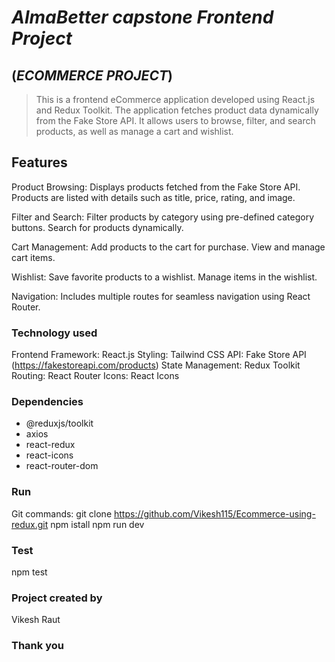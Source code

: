 # *AlmaBetter capstone Frontend Project*

## (*ECOMMERCE PROJECT*)

> This is a frontend eCommerce application developed using React.js and Redux Toolkit. The application fetches product data dynamically from the Fake Store API. It allows users to browse, filter, and search products, as well as manage a cart and wishlist. 

## Features

Product Browsing:
Displays products fetched from the Fake Store API.
Products are listed with details such as title, price, rating, and image.

Filter and Search:
Filter products by category using pre-defined category buttons.
Search for products dynamically.

Cart Management:
Add products to the cart for purchase.
View and manage cart items.

Wishlist:
Save favorite products to a wishlist.
Manage items in the wishlist.

Navigation:
Includes multiple routes for seamless navigation using React Router.

### Technology used

Frontend Framework: React.js
Styling: Tailwind CSS
API: Fake Store API (https://fakestoreapi.com/products)
State Management: Redux Toolkit
Routing: React Router
Icons: React Icons

### Dependencies

- @reduxjs/toolkit
- axios
- react-redux
- react-icons
- react-router-dom

### Run

Git commands: 
git clone  https://github.com/Vikesh115/Ecommerce-using-redux.git
npm istall
npm run dev

### Test

npm test

### Project created by

Vikesh Raut

### Thank you
